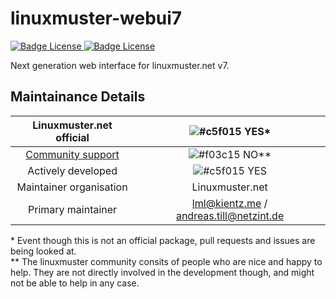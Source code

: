 # linuxmuster-webui7

<p>
    <a href="https://raw.githubusercontent.com/ajenti/ajenti/master/LICENSE">
        <img src="https://img.shields.io/badge/Python-v3-green" alt="Badge License" />
    </a>
    <a href="https://raw.githubusercontent.com/ajenti/ajenti/master/LICENSE"> 
        <img src="https://img.shields.io/github/license/linuxmuster/linuxmuster-webui7?label=License" alt="Badge License" />
    </a>
</p>

Next generation web interface for linuxmuster.net v7.

## Maintainance Details
    
Linuxmuster.net official | ![#c5f015](https://via.placeholder.com/15/c5f015/000000?text=+)  YES*
:---: | :---: 
[Community support](https://ask.linuxmuster.net) | ![#f03c15](https://via.placeholder.com/15/f03c15/000000?text=+)  NO**
Actively developed | ![#c5f015](https://via.placeholder.com/15/c5f015/000000?text=+)  YES
Maintainer organisation |  Linuxmuster.net
Primary maintainer | lml@kientz.me  / andreas.till@netzint.de  
    
\* Event though this is not an official package, pull requests and issues are being looked at.  
** The linuxmuster community consits of people who are nice and happy to help. They are not directly involved in the development though, and might not be able to help in any case.
